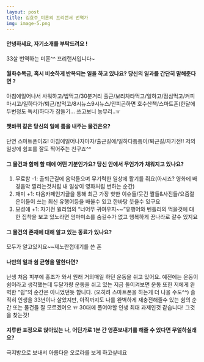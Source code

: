 ```yaml
---
layout: post
title: 김효주_미혼의 프리랜서 번역가
img: image-5.png
---
```



#### 안녕하세요, 자기소개를 부탁드려요 !

33살 번역하는 미혼^^ 프리랜서입니다~


#### 월화수목금, 혹시 비슷하게 반복되는 일을 하고 있나요? 당신의 일과를 간단히 말해준다면 ?

아침에일어나서 사워하고/밥먹고/30분거리 출근/보리차타먹고/일하고/점심먹고/커피마시고/일하다가/퇴근/밥먹고/8시뉴스9시뉴스/안피곤하면 호수산책/스마트폰(한달에 두번정도 독서)하다가 잠들기... 쓰고보니 눙무리..ㅠ

#### 쳇바퀴 같은 당신의 일에 틈을 내주는 물건은요?

단연 스마트폰이죠! 아침에일어나자마자/출근길에/일하다틈틈이/퇴근길/자기전!! 저의 일상에 쉼표를 잘도 찍어주는 친구죠^^


#### 그 물건과 함께 할 때에 어떤 기분인가요? 당신 안에서 무언가가 채워지고 있나요?

1. 무료함 -1: 출퇴근길에 음악들으며 무기력한 일상에 활기를 줘요(아시죠? 영화에 배경음악 깔리는것처럼 내 일상이 영화처럼 변하는 순간) 
2. 재미 +1: 다음카페인기글을 통해 최근 가장 핫한 이슈들/웃긴 짤들&사진들/요즘젊은이들이 쓰는 최신 유행어등을 배울수 있고 한바탕 웃을수 있구요
3. 모성애 +1: 자기전 윌리엄의 “너어무 귀여우지~~”유행어와 벤틀리의 먹을것에 대한 집착을 보고 있노라면 엄마미소를 숨길수가 없고 행복하게 꿈나라로 갈수 있지요

#### 그 물건의 존재에 대해 알고 있는 동료가 있나요?

모두가 알고있지요~~제노란껍데기를 쓴 폰

#### 나만의 일과 쉼 균형을 말한다면?

난생 처음 피부에 홍조가 와서 원래 거의매일 하던 운동을 쉬고 있어요. 예전에는 운동이 쉼이라고 생각했는데 두달가량 운동을 쉬고 있는 지금 돌이켜보면 운동 또한 저에게 완벽한 “쉼”의 순간은 아니었던듯 합니다.  (오히려 스마트폰을 하는게 더 나을 수도^^)
솔직히 인생을 33년이나 살았지만, 아직까지도 나를 완벽하게 재충전해줄수 있는 쉼의 순간 또는 물건들 잘 모르겠어요 ㅠ 30대에 풀어야할 인생 최대 과제인것 같습니다! 그것을 찾는것!


#### 지루한 표정으로 앉아있는 나, 어딘가로 1분 간 영혼보내기를 해줄 수 있다면 무얼하실래요?

극지방으로 보내서 아름다운 오로라를 보게 하고싶네요
